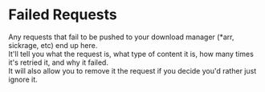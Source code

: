 # Failed Requests

Any requests that fail to be pushed to your download manager (*arr, sickrage, etc) end up here.  
It'll tell you what the request is, what type of content it is, how many times it's retried it, and why it failed.  
It will also allow you to remove it the request if you decide you'd rather just ignore it.
